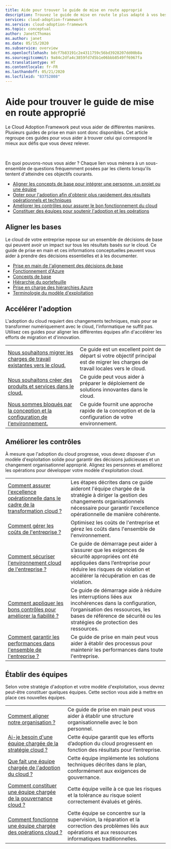 ```yaml
---
title: Aide pour trouver le guide de mise en route approprié
description: Trouvez le guide de mise en route le plus adapté à vos besoins
services: cloud-adoption-framework
ms.service: cloud-adoption-framework
ms.topic: conceptual
author: JanetCThomas
ms.author: janet
ms.date: 05/15/2020
ms.subservice: overview
ms.openlocfilehash: bdcf7b83191c2e4311759c56bd3928207dd00b8a
ms.sourcegitcommit: 9a84c2dfa4c3859fd7d5b1e06bbb8549ff6967fa
ms.translationtype: HT
ms.contentlocale: fr-FR
ms.lasthandoff: 05/21/2020
ms.locfileid: "83752808"
---
```

# <a name="help-finding-the-appropriate-getting-started-guide"></a>Aide pour trouver le guide de mise en route approprié

Le Cloud Adoption Framework peut vous aider de différentes manières. Plusieurs guides de prise en main sont donc disponibles. Cet article regroupe ces guides pour vous aider à trouver celui qui correspond le mieux aux défis que vous devez relever.

<!-- markdownlint-disable MD033 -->
<br>

En quoi pouvons-nous vous aider ?
Chaque lien vous mènera à un sous-ensemble de questions fréquemment posées par les clients lorsqu'ils tentent d'atteindre ces objectifs courants.

- [Aligner les concepts de base pour intégrer une personne, un projet ou une équipe ](#align-foundation)
- [Opter pour l'adoption afin d'obtenir plus rapidement des résultats opérationnels et techniques](#accelerate-adoption)
- [Améliorer les contrôles pour assurer le bon fonctionnement du cloud](#improve-controls)
- [Constituer des équipes pour soutenir l'adoption et les opérations](#establish-teams)

## <a name="align-foundation"></a>Aligner les bases

Le cloud de votre entreprise repose sur un ensemble de décisions de base qui peuvent avoir un impact sur tous les résultats basés sur le cloud. Ce guide de prise en main et ces informations conceptuelles peuvent vous aider à prendre des décisions essentielles et à les documenter.

- [Prise en main de l'alignement des décisions de base](./cloud-concepts.md)
- [Fonctionnement d'Azure](./what-is-azure.md)
- [Concepts de base](../ready/considerations/fundamental-concepts.md)
- [Hiérarchie du portefeuille](../reference/fundamental-concepts/hosting-hierarchy.md)
- [Prise en charge des hiérarchies Azure](../reference/fundamental-concepts/hierarchy-azure-tools.md)
- [Terminologie du modèle d'exploitation](../operating-model/terms.md)

## <a name="accelerate-adoption"></a>Accélérer l'adoption

L'adoption du cloud requiert des changements techniques, mais pour se transformer numériquement avec le cloud, l'informatique ne suffit pas. Utilisez ces guides pour aligner les différentes équipes afin d'accélérer les efforts de migration et d'innovation.

|                                                                                     |                                                                                                                                |
|-------------------------------------------------------------------------------------|--------------------------------------------------------------------------------------------------------------------------------|
| [Nous souhaitons migrer les charges de travail existantes vers le cloud.](./migrate.md)                   | Ce guide est un excellent point de départ si votre objectif principal est de migrer les charges de travail locales vers le cloud. |
| [Nous souhaitons créer des produits et services dans le cloud.](./innovate.md)             | Ce guide peut vous aider à préparer le déploiement de solutions innovantes dans le cloud.                                       |
| [Nous sommes bloqués par la conception et la configuration de l'environnement.](./design-and-configuration.md) | Ce guide fournit une approche rapide de la conception et de la configuration de votre environnement.                                           |

## <a name="improve-controls"></a>Améliorer les contrôles

À mesure que l'adoption du cloud progresse, vous devez disposer d'un modèle d'exploitation solide pour garantir des décisions judicieuses et un changement organisationnel approprié. Alignez les personnes et améliorez les opérations pour développer votre modèle d'exploitation cloud.

|                                                                                     |                                                                                                                                |
|-------------------------------------------------------------------------------------|--------------------------------------------------------------------------------------------------------------------------------|
| [Comment assurer l'excellence opérationnelle dans le cadre de la transformation cloud ?](./operational-excellence.md)                   | Les étapes décrites dans ce guide aideront l'équipe chargée de la stratégie à diriger la gestion des changements organisationnels nécessaire pour garantir l'excellence opérationnelle de manière cohérente. |
| [Comment gérer les coûts de l'entreprise ?](./manage-costs.md)                                          | Optimisez les coûts de l'entreprise et gérez les coûts dans l'ensemble de l'environnement.                                                                           |
| [Comment sécuriser l'environnement cloud de l'entreprise ?](./security.md)             | Ce guide de démarrage peut aider à s’assurer que les exigences de sécurité appropriées ont été appliquées dans l’entreprise pour réduire les risques de violation et accélérer la récupération en cas de violation.                                       |
| [Comment appliquer les bons contrôles pour améliorer la fiabilité ?](./reliability.md)                   | Ce guide de démarrage aide à réduire les interruptions liées aux incohérences dans la configuration, l’organisation des ressources, les bases de référence de sécurité ou les stratégies de protection des ressources. |
| [Comment garantir les performances dans l'ensemble de l'entreprise ?](./performance.md)                               | Ce guide de prise en main peut vous aider à établir des processus pour maintenir les performances dans toute l'entreprise.                               |

## <a name="establish-teams"></a>Établir des équipes

Selon votre stratégie d'adoption et votre modèle d'exploitation, vous devrez peut-être constituer quelques équipes. Cette section vous aide à mettre en place ces nouvelles équipes.

|                                                                                     |                                                                                                                                |
|-------------------------------------------------------------------------------------|--------------------------------------------------------------------------------------------------------------------------------|
| [Comment aligner notre organisation ?](./org-alignment.md)                               | Ce guide de prise en main peut vous aider à établir une structure organisationnelle avec le bon personnel.                               |
| [Ai-je besoin d'une équipe chargée de la stratégie cloud ?](./team/cloud-strategy.md)     | Cette équipe garantit que les efforts d’adoption du cloud progressent en fonction des résultats pour l’entreprise.                                |
| [Que fait une équipe chargée de l'adoption du cloud ?](./team/cloud-adoption.md)     | Cette équipe implémente les solutions techniques décrites dans le plan, conformément aux exigences de gouvernance.             |
| [Comment constituer une équipe chargée de la gouvernance cloud ?](./team/cloud-governance.md) | Cette équipe veille à ce que les risques et la tolérance au risque soient correctement évalués et gérés.                                         |
| [Comment fonctionne une équipe chargée des opérations cloud ?](./team/cloud-operations.md) | Cette équipe se concentre sur la supervision, la réparation et la correction des problèmes liés aux opérations et aux ressources informatiques traditionnelles. |
